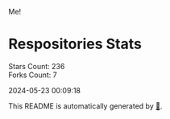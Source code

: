 Me!

# Respositories Stats
Stars Count: 236  
Forks Count: 7

2024-05-23 00:09:18  

This README is automatically generated by [🐰](https://github.com/rnitta/rnitta).
